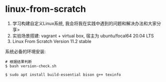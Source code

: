 # linux-from-scratch

1. 学习构建自定义Linux系统, 我会将我在实践中遇到的问题和解决办法和大家分享>
2. 实验场景搭建: vagrant + virtual box, 宿主为 ubuntu/focal64 20.04 LTS
3. Linux From Scratch Version 11.2 stable

系统必备的环境安装:

    # 根据结果判断
    $ bash version-check.sh

    $ sudo apt install build-essential bison g++ texinfo

